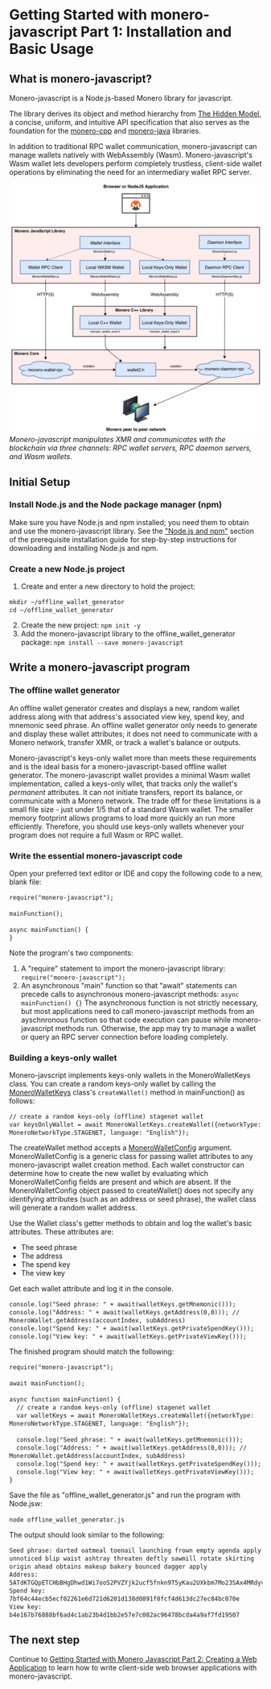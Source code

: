 # Getting Started with monero-javascript Part 1: Installation and Basic Usage

## What is monero-javascript?

Monero-javascript is a Node.js-based Monero library for javascript.

The library derives its object and method hierarchy from [The Hidden Model](https://moneroecosystem.org/monero-java/monero-spec.pdf), a concise, uniform, and intuitive API specification that also serves as the foundation for the [monero-cpp](https://github.com/woodser/monero-cpp-library) and [monero-java](https://github.com/monero-ecosystem/monero-java) libraries.

In addition to traditional RPC wallet communication, monero-javascript can manage wallets natively with WebAssembly (Wasm). Monero-javascript's Wasm wallet lets developers perform completely trustless, client-side wallet operations by eliminating the need for an intermediary wallet RPC server.

![Monero-javascript hierarchy](../img/architecture.png?raw=true)*Monero-javascript manipulates XMR and communicates with the blockchain via three channels: RPC wallet servers, RPC daemon servers, and Wasm wallets.*  

## Initial Setup

### Install Node.js and the Node package manager (npm)

Make sure you have Node.js and npm installed; you need them to obtain and use the monero-javascript library. See the ["Node.js and npm"](https://github.com/monero-ecosystem/monero-javascript/blob/master/docs/developer_guide/installing_prerequisite_software.md#nodejs-and-npm) section of the prerequisite installation guide for step-by-step instructions for downloading and installing Node.js and npm.

### Create a new Node.js project

1. Create and enter a new directory to hold the project:
  ```
  mkdir ~/offline_wallet_generator
  cd ~/offline_wallet_generator
  ```
2. Create the new project:
  `npm init -y`
3. Add the monero-javascript library to the offline_wallet_generator package:
  `npm install --save monero-javascript`

## Write a monero-javascript program

### The offline wallet generator

An offline wallet generator creates and displays a new, random wallet address along with that address's associated view key, spend key, and mnemonic seed phrase. An offline wallet generator only needs to generate and display these wallet attributes; it does not need to communicate with a Monero network, transfer XMR, or track a wallet's balance or outputs.

Monero-javascript's keys-only wallet more than meets these requirements and is the ideal basis for a monero-javascript-based offline wallet generator. The monero-javascript wallet provides a minimal Wasm wallet implementation, called a keys-only wllet, that tracks only the wallet's _permanent_ attributes. It can not initiate transfers, report its balance, or communicate with a Monero network. The trade off for these limitations is a small file size - just under 1/5 that of a standard Wasm wallet. The smaller memory footprint allows programs to load more quickly an run more efficiently. Therefore, you should use keys-only wallets whenever your program does not require a full Wasm or RPC wallet.

### Write the essential monero-javascript code

Open your preferred text editor or IDE and copy the following code to a new, blank file:

```
require("monero-javascript");

mainFunction();

async mainFunction() {
}
```

Note the program's two components:
1. A "require" statement to import the monero-javascript library:
`require("monero-javascript");`
2. An asynchronous "main" function so that "await" statements can precede calls to asynchronous monero-javascript methods:
`async mainFunction() {}`
The asynchronous function is not strictly necessary, but most applications need to call monero-javascript methods from an ayschnronous function so that code execution can pause while monero-javascript methods run. Otherwise, the app may try to manage a wallet or query an RPC server connection before loading completely.

### Building a keys-only wallet

Monero-javscript implements keys-only wallets in the MoneroWalletKeys class. You can create a random keys-only wallet by calling the [MoneroWalletKeys](moneroecosystem.org/monero-javascript/MoneroWalletKeys.html) class's `createWallet()` method in mainFunction() as follows:
```
// create a random keys-only (offline) stagenet wallet
var keysOnlyWallet = await MoneroWalletKeys.createWallet({networkType: MoneroNetworkType.STAGENET, language: "English"});
```

The createWallet method accepts a [MoneroWalletConfig](moneroecosystem.org/monero-javascript/MoneroWalletConfig) argument. MoneroWalletConfig is a generic class for passing wallet attributes to any monero-javascript wallet creation method. Each wallet constructor can determine how to create the new wallet by evaluating which MoneroWalletConfig fields are present and which are absent. If the MoneroWalletConfig object passed to createWallet() does not specify any identifying attributes (such as an address or seed phrase), the wallet class will generate a random wallet address.

Use the Wallet class's getter methods to obtain and log the wallet's basic attributes. These attributes are:
* The seed phrase
* The address
* The spend key
* The view key

Get each wallet attribute and log it in the console.
```
console.log("Seed phrase: " + await(walletKeys.getMnemonic()));
console.log("Address: " + await(walletKeys.getAddress(0,0))); // MoneroWallet.getAddress(accountIndex, subAddress)
console.log("Spend key: " + await(walletKeys.getPrivateSpendKey()));
console.log("View key: " + await(walletKeys.getPrivateViewKey()));
```

The finished program should match the following:

```
require("monero-javascript");

await mainFunction();

async function mainFunction() {
  // create a random keys-only (offline) stagenet wallet
  var walletKeys = await MoneroWalletKeys.createWallet({networkType: MoneroNetworkType.STAGENET, language: "English"});

  console.log("Seed phrase: " + await(walletKeys.getMnemonic()));
  console.log("Address: " + await(walletKeys.getAddress(0,0))); // MoneroWallet.getAddress(accountIndex, subAddress)
  console.log("Spend key: " + await(walletKeys.getPrivateSpendKey()));
  console.log("View key: " + await(walletKeys.getPrivateViewKey()));
}
```
Save the file as "offline_wallet_generator.js" and run the program with Node.jsw:

`node offline_wallet_generator.js`

The output should look similar to the following:
```
Seed phrase: darted oatmeal toenail launching frown empty agenda apply unnoticed blip waist ashtray threaten deftly sawmill rotate skirting origin ahead obtains makeup bakery bounced dagger apply
Address: 5ATdKTGQpETCHbBHgDhwd1Wi7oo52PVZYjk2ucf5fnkn9T5yKau2UXkbm7Mo23SAx4MRdyvAaVq75LY9EjSPQnorCGebFqg
Spend key: 7bf64c44ecb5ecf02261e6d721d6201d138d0891f0fcf4d613dc27ec84bc070e
View key: b4e167b76888bf6ad4c1ab23b4d1bb2e57e7c082ac96478bcda4a9af7fd19507
```

## The next step

Continue to [Getting Started with Monero Javascript Part 2: Creating a Web Application](https://github.com/monero-ecosystem/monero-javascript/blob/master/docs/developer_guide/web_app_guide.md) to learn how to write client-side web browser applications with monero-javascript.

